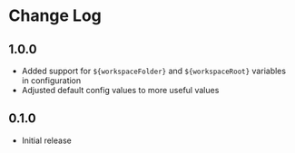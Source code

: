 # Change Log

## 1.0.0

- Added support for `${workspaceFolder}` and `${workspaceRoot}` variables in configuration
- Adjusted default config values to more useful values

## 0.1.0

- Initial release
